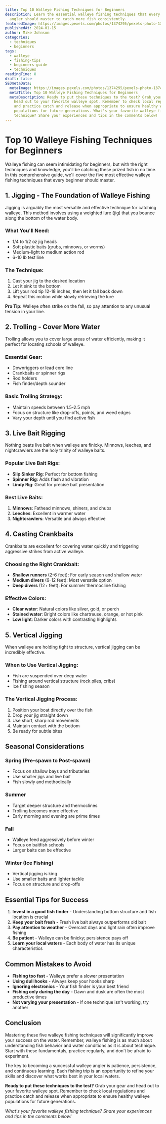 ```yaml
---
title: Top 10 Walleye Fishing Techniques for Beginners
description: Learn the essential walleye fishing techniques that every beginner
  angler should master to catch more fish consistently.
featuredImage: https://images.pexels.com/photos/1374295/pexels-photo-1374295.jpeg
publishedAt: 2024-01-15
author: Mike Johnson
categories:
  - techniques
  - beginners
tags:
  - walleye
  - fishing-tips
  - beginners-guide
  - techniques
readingTime: 8
draft: false
SEOmetaData:
  metaImage: https://images.pexels.com/photos/1374295/pexels-photo-1374295.jpeg
  metaTitle: Top 10 Walleye Fishing Techniques for Beginners
  metaDescription: Ready to put these techniques to the test? Grab your gear and
    head out to your favorite walleye spot. Remember to check local regulations
    and practice catch and release when appropriate to ensure healthy walleye
    populations for future generations. What's your favorite walleye fishing
    technique? Share your experiences and tips in the comments below!
---
```


# Top 10 Walleye Fishing Techniques for Beginners

Walleye fishing can seem intimidating for beginners, but with the right techniques and knowledge, you'll be catching these prized fish in no time. In this comprehensive guide, we'll cover the five most effective walleye fishing techniques that every beginner should master.

## 1. Jigging - The Foundation of Walleye Fishing

Jigging is arguably the most versatile and effective technique for catching walleye. This method involves using a weighted lure (jig) that you bounce along the bottom of the water body.

### What You'll Need: 
- 1/4 to 1/2 oz jig heads 
- Soft plastic baits (grubs, minnows, or worms) 
- Medium-light to medium action rod 
- 6-10 lb test line

### The Technique: 
1. Cast your jig to the desired location 
2. Let it sink to the bottom 
3. Lift your rod tip 12-18 inches, then let it fall back down 
4. Repeat this motion while slowly retrieving the lure

**Pro Tip:** Walleye often strike on the fall, so pay attention to any unusual tension in your line.

## 2. Trolling - Cover More Water

Trolling allows you to cover large areas of water efficiently, making it perfect for locating schools of walleye.

### Essential Gear: 
- Downriggers or lead core line 
- Crankbaits or spinner rigs 
- Rod holders 
- Fish finder/depth sounder

### Basic Trolling Strategy: 
- Maintain speeds between 1.5-2.5 mph 
- Focus on structure like drop-offs, points, and weed edges 
- Vary your depth until you find active fish

## 3. Live Bait Rigging

Nothing beats live bait when walleye are finicky. Minnows, leeches, and nightcrawlers are the holy trinity of walleye baits.

### Popular Live Bait Rigs: 
- **Slip Sinker Rig**: Perfect for bottom fishing 
- **Spinner Rig**: Adds flash and vibration 
- **Lindy Rig**: Great for precise bait presentation

### Best Live Baits: 
1. **Minnows**: Fathead minnows, shiners, and chubs 
2. **Leeches**: Excellent in warmer water 
3. **Nightcrawlers**: Versatile and always effective

## 4. Casting Crankbaits

Crankbaits are excellent for covering water quickly and triggering aggressive strikes from active walleye.

### Choosing the Right Crankbait: 
- **Shallow runners** (2-6 feet): For early season and shallow water 
- **Medium divers** (6-12 feet): Most versatile option 
- **Deep divers** (12+ feet): For summer thermocline fishing

### Effective Colors: 
- **Clear water**: Natural colors like silver, gold, or perch 
- **Stained water**: Bright colors like chartreuse, orange, or hot pink 
- **Low light**: Darker colors with contrasting highlights

## 5. Vertical Jigging

When walleye are holding tight to structure, vertical jigging can be incredibly effective.

### When to Use Vertical Jigging: 
- Fish are suspended over deep water 
- Fishing around vertical structure (rock piles, cribs) 
- Ice fishing season

### The Vertical Jigging Process: 
1. Position your boat directly over the fish 
2. Drop your jig straight down 
3. Use short, sharp rod movements 
4. Maintain contact with the bottom 
5. Be ready for subtle bites

## Seasonal Considerations

### Spring (Pre-spawn to Post-spawn) 
- Focus on shallow bays and tributaries 
- Use smaller jigs and live bait 
- Fish slowly and methodically

### Summer 
- Target deeper structure and thermoclines 
- Trolling becomes more effective 
- Early morning and evening are prime times

### Fall 
- Walleye feed aggressively before winter 
- Focus on baitfish schools 
- Larger baits can be effective

### Winter (Ice Fishing) 
- Vertical jigging is king 
- Use smaller baits and lighter tackle 
- Focus on structure and drop-offs

## Essential Tips for Success

1. **Invest in a good fish finder** - Understanding bottom structure and fish location is crucial 
2. **Keep your bait fresh** - Fresh live bait always outperforms old bait 
3. **Pay attention to weather** - Overcast days and light rain often improve fishing 
4. **Be patient** - Walleye can be finicky; persistence pays off 
5. **Learn your local waters** - Each body of water has its unique characteristics

## Common Mistakes to Avoid

* **Fishing too fast** - Walleye prefer a slower presentation 
* **Using dull hooks** - Always keep your hooks sharp 
* **Ignoring electronics** - Your fish finder is your best friend 
* **Fishing only during the day** - Dawn and dusk are often the most productive times 
* **Not varying your presentation** - If one technique isn't working, try another

## Conclusion

Mastering these five walleye fishing techniques will significantly improve your success on the water. Remember, walleye fishing is as much about understanding fish behavior and water conditions as it is about technique. Start with these fundamentals, practice regularly, and don't be afraid to experiment.

The key to becoming a successful walleye angler is patience, persistence, and continuous learning. Each fishing trip is an opportunity to refine your skills and discover what works best in your local waters.

**Ready to put these techniques to the test?** Grab your gear and head out to your favorite walleye spot. Remember to check local regulations and practice catch and release when appropriate to ensure healthy walleye populations for future generations.

*What's your favorite walleye fishing technique? Share your experiences and tips in the comments below!*